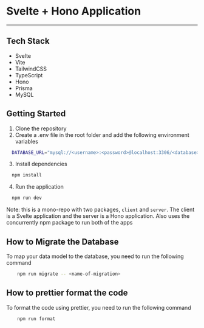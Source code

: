 # Svelte + Hono Application

---

## Tech Stack

-   Svelte
-   Vite
-   TailwindCSS
-   TypeScript
-   Hono
-   Prisma
-   MySQL

## Getting Started

1. Clone the repository
2. Create a .env file in the root folder and add the following environment variables

```bash
  DATABASE_URL="mysql://<username>:<password>@localhost:3306/<database>"
```

3. Install dependencies

```bash
  npm install
```

4. Run the application

```bash
  npm run dev
```

Note: this is a mono-repo with two packages, `client` and `server`. The client is a Svelte application and the server is a Hono application. Also uses the concurrently npm package to run both of the apps

## How to Migrate the Database

To map your data model to the database, you need to run the following command

```bash
    npm run migrate -- <name-of-migration>
```

## How to prettier format the code

To format the code using prettier, you need to run the following command

```bash
    npm run format
```
